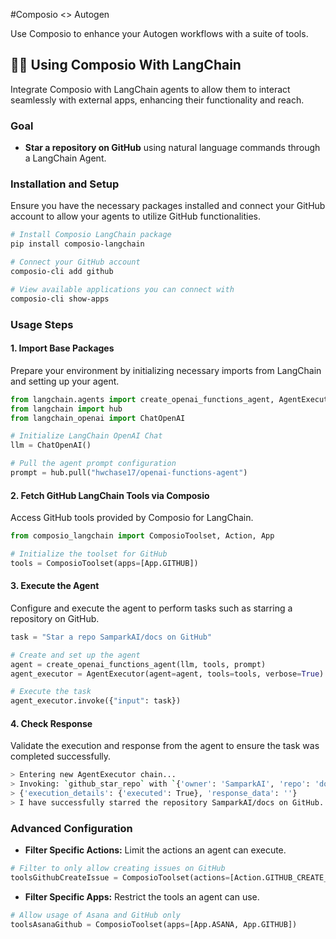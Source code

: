 #Composio <> Autogen

Use Composio to enhance your Autogen workflows with a suite of tools.

## 🦜🔗 Using Composio With LangChain

Integrate Composio with LangChain agents to allow them to interact seamlessly with external apps, enhancing their functionality and reach.

### Goal

- **Star a repository on GitHub** using natural language commands through a LangChain Agent.

### Installation and Setup

Ensure you have the necessary packages installed and connect your GitHub account to allow your agents to utilize GitHub functionalities.

```bash
# Install Composio LangChain package
pip install composio-langchain

# Connect your GitHub account
composio-cli add github

# View available applications you can connect with
composio-cli show-apps
```

### Usage Steps

#### 1. Import Base Packages

Prepare your environment by initializing necessary imports from LangChain and setting up your agent.

```python
from langchain.agents import create_openai_functions_agent, AgentExecutor
from langchain import hub
from langchain_openai import ChatOpenAI

# Initialize LangChain OpenAI Chat
llm = ChatOpenAI()

# Pull the agent prompt configuration
prompt = hub.pull("hwchase17/openai-functions-agent")
```

#### 2. Fetch GitHub LangChain Tools via Composio

Access GitHub tools provided by Composio for LangChain.

```python
from composio_langchain import ComposioToolset, Action, App

# Initialize the toolset for GitHub
tools = ComposioToolset(apps=[App.GITHUB])
```

#### 3. Execute the Agent

Configure and execute the agent to perform tasks such as starring a repository on GitHub.

```python
task = "Star a repo SamparkAI/docs on GitHub"

# Create and set up the agent
agent = create_openai_functions_agent(llm, tools, prompt)
agent_executor = AgentExecutor(agent=agent, tools=tools, verbose=True)

# Execute the task
agent_executor.invoke({"input": task})
```

#### 4. Check Response

Validate the execution and response from the agent to ensure the task was completed successfully.

```bash
> Entering new AgentExecutor chain...
> Invoking: `github_star_repo` with `{'owner': 'SamparkAI', 'repo': 'docs'}`
> {'execution_details': {'executed': True}, 'response_data': ''}
> I have successfully starred the repository SamparkAI/docs on GitHub.
```

### Advanced Configuration

- **Filter Specific Actions:** Limit the actions an agent can execute.

```python
# Filter to only allow creating issues on GitHub
toolsGithubCreateIssue = ComposioToolset(actions=[Action.GITHUB_CREATE_ISSUE])
```

- **Filter Specific Apps:** Restrict the tools an agent can use.

```python
# Allow usage of Asana and GitHub only
toolsAsanaGithub = ComposioToolset(apps=[App.ASANA, App.GITHUB])
```
